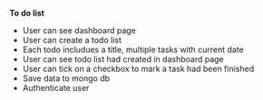 **To do list**
- User can see dashboard page
- User can create a todo list
- Each todo includues a title, multiple tasks with current date
- User can see todo list had created in dashboard page
- User can tick on a checkbox to mark a task had been finished
- Save data to mongo db
- Authenticate user
